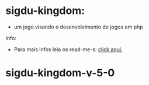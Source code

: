 # sigdu-kingdom:

- um jogo visando o desenvolvimento de jogos em php   

Info:

- Para mais infos leia os read-me-s:   <a href="https://github.com/abel8259/sigdu-kingdom-v-4-0/tree/main/readmes/"> click aqui.</a>  

# sigdu-kingdom-v-5-0
